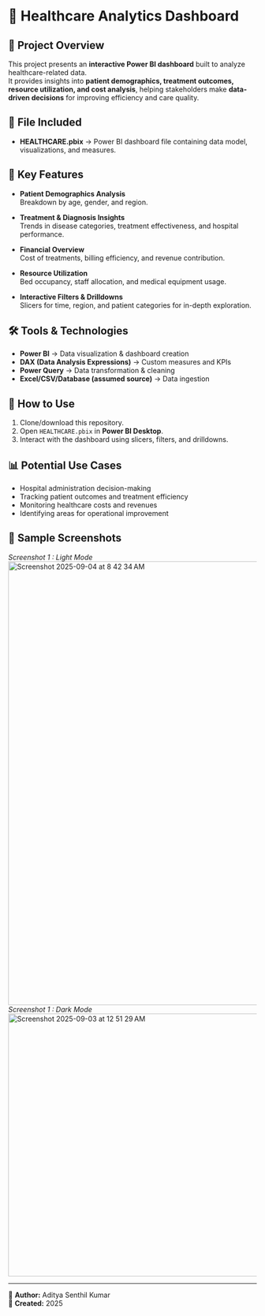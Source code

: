 # 🏥 Healthcare Analytics Dashboard

## 📌 Project Overview
This project presents an **interactive Power BI dashboard** built to analyze healthcare-related data.  
It provides insights into **patient demographics, treatment outcomes, resource utilization, and cost analysis**, helping stakeholders make **data-driven decisions** for improving efficiency and care quality.  

## 📂 File Included
- **HEALTHCARE.pbix** → Power BI dashboard file containing data model, visualizations, and measures.

## 🎯 Key Features
- **Patient Demographics Analysis**  
  Breakdown by age, gender, and region.  

- **Treatment & Diagnosis Insights**  
  Trends in disease categories, treatment effectiveness, and hospital performance.  

- **Financial Overview**  
  Cost of treatments, billing efficiency, and revenue contribution.  

- **Resource Utilization**  
  Bed occupancy, staff allocation, and medical equipment usage.  

- **Interactive Filters & Drilldowns**  
  Slicers for time, region, and patient categories for in-depth exploration.  

## 🛠 Tools & Technologies
- **Power BI** → Data visualization & dashboard creation  
- **DAX (Data Analysis Expressions)** → Custom measures and KPIs  
- **Power Query** → Data transformation & cleaning  
- **Excel/CSV/Database (assumed source)** → Data ingestion  

## 🚀 How to Use
1. Clone/download this repository.  
2. Open `HEALTHCARE.pbix` in **Power BI Desktop**.  
3. Interact with the dashboard using slicers, filters, and drilldowns.  

## 📊 Potential Use Cases
- Hospital administration decision-making  
- Tracking patient outcomes and treatment efficiency  
- Monitoring healthcare costs and revenues  
- Identifying areas for operational improvement  

## 📸 Sample Screenshots
*Screenshot 1 : Light Mode*  
<img width="1440" height="900" alt="Screenshot 2025-09-04 at 8 42 34 AM" src="https://github.com/user-attachments/assets/de627da1-8e9f-48db-a48c-cd151a67e863" />
*Screenshot 1 : Dark Mode* 
<img width="952" height="533" alt="Screenshot 2025-09-03 at 12 51 29 AM" src="https://github.com/user-attachments/assets/fb45bb64-f08c-47b8-804b-5e9f12f6df97" />

---

👤 **Author:** Aditya Senthil Kumar  
📅 **Created:** 2025  
